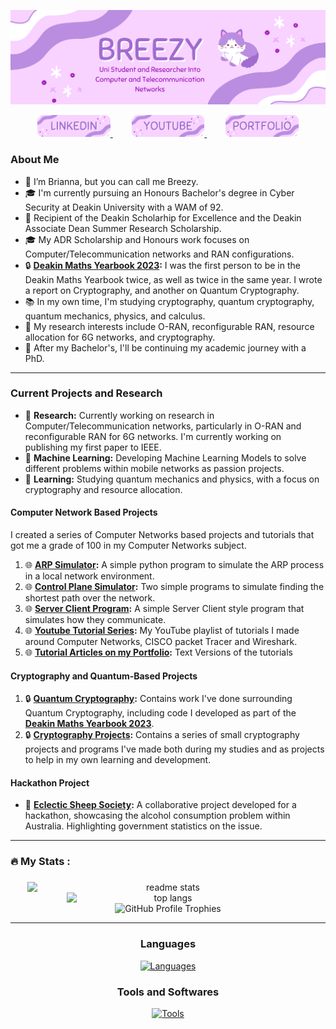 ![Introduction Image](Figures/intro.png)

<div align="center">
  <a href="https://www.linkedin.com/in/brianna-laird/" target="_blank">
    <span style="margin: 0 15px;">
      <img src="Figures/linkedin.png" style="height: 35px;" alt="linkedin logo" />
    </span>
  </a>
  <a href="https://www.youtube.com/@Breezy-Codes/" target="_blank">
    <span style="margin: 0 15px;">
      <img src="Figures/youtube.png" style="height: 35px;" alt="youtube logo" />
    </span>
  </a>
  <a href="https://briannalaird.com/" target="_blank">
    <span style="margin: 0 15px;">
      <img src="Figures/portfolio.png" style="height: 35px;" alt="portfolio logo" />
    </span>
  </a>
  <!--
  <a href="https://example.com/" target="_blank">
    <span style="margin: 0 15px;">
      <img src="Figures/scholar.png" style="height: 35px;" alt="other logo" />
    </span>
  </a>
  -->
</div>

### About Me

- 👋 I’m Brianna, but you can call me Breezy.
- 🎓 I'm currently pursuing an Honours Bachelor's degree in Cyber Security at Deakin University with a WAM of 92.
- 📝 Recipient of the Deakin Scholarhip for Excellence and the Deakin Associate Dean Summer Research Scholarship.
- 🎓 My ADR Scholarship and Honours work focuses on Computer/Telecommunication networks and RAN configurations.
- 🔒 **[Deakin Maths Yearbook 2023](https://figshare.com/articles/book/Mathematics_Yearbook_2023/25824244):** I was the first person to be in the Deakin Maths Yearbook twice, as well as twice in the same year. I wrote a report on Cryptography, and another on Quantum Cryptography.
- 📚 In my own time, I'm studying cryptography, quantum cryptography, quantum mechanics, physics, and calculus.
- 🎯 My research interests include O-RAN, reconfigurable RAN, resource allocation for 6G networks, and cryptography.
- 🚀 After my Bachelor's, I'll be continuing my academic journey with a PhD.

---

### Current Projects and Research
- 📝 **Research:** Currently working on research in Computer/Telecommunication networks, particularly in O-RAN and reconfigurable RAN for 6G networks. I'm currently working on publishing my first paper to IEEE.
- 🔬 **Machine Learning:** Developing Machine Learning Models to solve different problems within mobile networks as passion projects.
- 📝 **Learning:** Studying quantum mechanics and physics, with a focus on cryptography and resource allocation.

#### Computer Network Based Projects
I created a series of Computer Networks based projects and tutorials that got me a grade of 100 in my Computer Networks subject.
1. 🌐 **[ARP Simulator](https://github.com/breezy-codes/ARP-Simulator):** A simple python program to simulate the ARP process in a local network environment.
2. 🌐 **[Control Plane Simulator](https://github.com/breezy-codes/Control-Plane-Simulator):** Two simple programs to simulate finding the shortest path over the network.
3. 🌐 **[Server Client Program](https://github.com/breezy-codes/Server-Client-Program):** A simple Server Client style program that simulates how they communicate.
4. 🌐 **[Youtube Tutorial Series](https://www.youtube.com/playlist?list=PL4Wc20ExYa-rOJPYFocURBIpAePyCJ4Un):** My YouTube playlist of tutorials I made around Computer Networks, CISCO packet Tracer and Wireshark.
5. 🌐 **[Tutorial Articles on my Portfolio](https://briannalaird.com/tutorials):** Text Versions of the tutorials

#### Cryptography and Quantum-Based Projects
1. 🔒 **[Quantum Cryptography](https://github.com/breezy-codes/Quantum-Cryptography):** Contains work I've done surrounding Quantum Cryptography, including code I developed as part of the **[Deakin Maths Yearbook 2023](https://figshare.com/articles/book/Mathematics_Yearbook_2023/25824244)**.
2. 🔒 **[Cryptography Projects](https://github.com/breezy-codes/Cryptography-Projects):** Contains a series of small cryptography projects and programs I've made both during my studies and as projects to help in my own learning and development.

#### Hackathon Project
- 🚀 **[Eclectic Sheep Society](https://github.com/breezy-codes/Eclectic-Sheep-Society):** A collaborative project developed for a hackathon, showcasing the alcohol consumption problem within Australia. Highlighting government statistics on the issue.

---

<h3 align="left">🔥   My Stats :</h3>

###

<div align="center">
    <img width="450" align="center" style="display: inline-block; vertical-align: top;" src="https://github-readme-stats-hvpm.vercel.app/api?username=breezy-codes&count_private=true&show_icons=true&theme=material-palenight&rank_icon=github&border_radius=10" alt="readme stats" />
    <img width="325" align="center" style="display: inline-block; vertical-align: top;" src="https://github-readme-stats-hvpm.vercel.app/api/top-langs/?username=breezy-codes&hide=HTML,CSS&langs_count=10&layout=compact&theme=material-palenight&border_radius=10&size_weight=0.5&count_weight=0.5" alt="top langs" />
</div>

<div align="center">
    <img src="https://github-profile-trophy.vercel.app/?username=breezy-codes&theme=onedark" alt="GitHub Profile Trophies" style="max-width: 100%;" />
</div>

---

<div align="center">
  <h3>Languages</h3>
  <a href="https://skillicons.dev">
    <img src="https://skillicons.dev/icons?i=md,py,cpp,cs,dotnet,latex,anaconda,bootstrap,react,js,java" alt="Languages"/>
  </a>
</div>

<div align="center">
    <h3>Tools and Softwares</h3>
    <a href="https://skillicons.dev">
      <img src="https://skillicons.dev/icons?i=git,eclipse,regex,vscode,ai,linux,visualstudio,raspberrypi,ubuntu" alt="Tools"/>
    </a>
</div>
